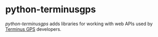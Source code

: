 # python-terminusgps

*python-terminusgps* adds libraries for working with web APIs used by [Terminus GPS](https://terminusgps.com/) developers. 

